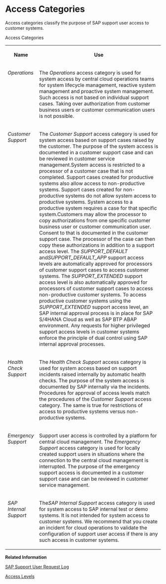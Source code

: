 <!-- loio7dbdd05b6d164ddba14768a563a84bd2 -->

# Access Categories



Access categories classify the purpose of SAP support user access to customer systems.

<a name="loio7dbdd05b6d164ddba14768a563a84bd2__table_ybw_qg3_qnb"/>Access Categories


<table>
<tr>
<th valign="top">

Name



</th>
<th valign="top">

Use



</th>
</tr>
<tr>
<td valign="top">

 *Operations*



</td>
<td valign="top">

The *Operations* access category is used for system access by central cloud operations teams for system lifecycle management, reactive system management and proactive system management. Such access is not based on individual support cases. Taking over authorization from customer business users or customer communication users is not possible.



</td>
</tr>
<tr>
<td valign="top">

*Customer Support*



</td>
<td valign="top">

The *Customer Support* access category is used for system access based on support cases raised by the customer. The purpose of the system access is documented in a customer support case and can be reviewed in customer service management.System access is restricted to a processor of a customer case that is not completed. Support cases created for productive systems also allow access to non-productive systems. Support cases created for non-productive systems do not allow system access to productive systems. System access to a productive system requires a case for that specific system.Customers may allow the processor to copy authorizations from one specific customer business user or customer communication user. Consent to that is documented in the customer support case. The processor of the case can then copy these authorizations in addition to a support access level. The *SUPPORT\_DEFAULT* and*SUPPORT\_DEFAULT\_APP* support access levels are automatically approved for processors of customer support cases to access customer systems. The *SUPPORT\_EXTENDED* support access level is also automatically approved for processors of customer support cases to access non-productive customer systems. To access productive customer systems using the *SUPPORT\_EXTENDED* support access level, an SAP internal approval process is in place for SAP S/4HANA Cloud as well as SAP BTP ABAP environment. Any requests for higher privileged support access levels in customer systems enforce the principle of dual control using SAP internal approval processes.



</td>
</tr>
<tr>
<td valign="top">

*Health Check Support*



</td>
<td valign="top">

The *Health Check Support* access category is used for system access based on support incidents raised internally by automatic health checks. The purpose of the system access is documented by SAP internally via the incidents. Procedures for approval of access levels match the procedures of the *Customer Support* access category. The same is true for restrictions of access to productive systems versus non-productive systems.



</td>
</tr>
<tr>
<td valign="top">

*Emergency Support*



</td>
<td valign="top">

Support user access is controlled by a platform for central cloud management. The *Emergency Support* access category is used for locally created support users in situations where the connection to the central cloud management is interrupted. The purpose of the emergency support access is documented in a customer support case and can be reviewed in customer service management.



</td>
</tr>
<tr>
<td valign="top">

*SAP Internal Support*



</td>
<td valign="top">

The*SAP Internal Support* access category is used for system access to SAP internal test or demo systems. It is not intended for system access to customer systems. We recommend that you create an incident for cloud operations to validate the configuration of support user access if there is any such access in customer systems.



</td>
</tr>
</table>

**Related Information**  


[SAP Support User Request Log](sap-support-user-request-log-934a027.md "")

[Access Levels](access-levels-3cdb582.md "Authorizations of SAP support users")

